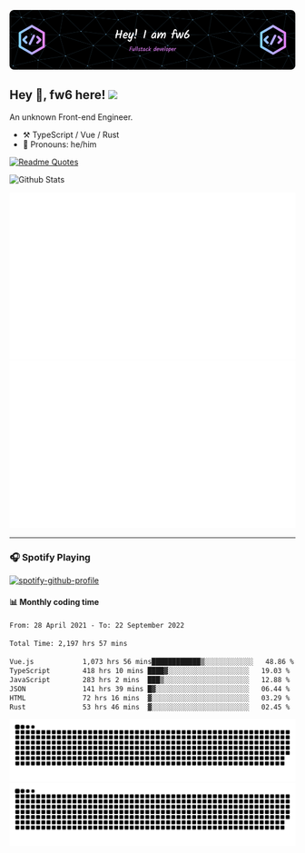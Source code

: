 ![Header](github-header-image.png)

## Hey 👋, fw6 here! <img src="https://github.githubassets.com/images/mona-whisper.gif" height="24" />


An unknown Front-end Engineer.

-   :hammer_and_pick: TypeScript / Vue / Rust
-   :man: Pronouns: he/him


[![Readme Quotes](https://quotes-github-readme.vercel.app/api?type=horizontal&theme=algolia)](https://github.com/piyushsuthar/github-readme-quotes)



![Github Stats](https://github-readme-stats.vercel.app/api?username=fw6&bg_color=30,e96443,904e95&title_color=fff&text_color=fff)

![](https://raw.githubusercontent.com/fw6/github-stats-transparent/output/generated/overview.svg)
![](https://raw.githubusercontent.com/fw6/github-stats-transparent/output/generated/languages.svg)


---

### 🎧 Spotify Playing

<!-- ![spotify-github-profile](/img/default.svg) -->

[![spotify-github-profile](https://spotify-github-profile.vercel.app/api/view?uid=r6wn4hdvypv0lkzyrj0e0pjct&cover_image=true&theme=default&bar_color=53b14f&bar_color_cover=true)](https://github.com/kittinan/spotify-github-profile)
#### :bar_chart: Monthly coding time

<!--START_SECTION:waka-->

```text
From: 28 April 2021 - To: 22 September 2022

Total Time: 2,197 hrs 57 mins

Vue.js            1,073 hrs 56 mins████████████▒░░░░░░░░░░░░   48.86 %
TypeScript        418 hrs 10 mins ████▓░░░░░░░░░░░░░░░░░░░░   19.03 %
JavaScript        283 hrs 2 mins  ███▒░░░░░░░░░░░░░░░░░░░░░   12.88 %
JSON              141 hrs 39 mins █▓░░░░░░░░░░░░░░░░░░░░░░░   06.44 %
HTML              72 hrs 16 mins  ▓░░░░░░░░░░░░░░░░░░░░░░░░   03.29 %
Rust              53 hrs 46 mins  ▓░░░░░░░░░░░░░░░░░░░░░░░░   02.45 %
```

<!--END_SECTION:waka-->




![github contribution grid snake animation](https://raw.githubusercontent.com/platane/platane/output/github-contribution-grid-snake-dark.svg#gh-dark-mode-only)![github contribution grid snake animation](https://raw.githubusercontent.com/platane/platane/output/github-contribution-grid-snake.svg#gh-light-mode-only)

